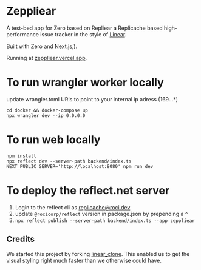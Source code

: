 # Zeppliear

A test-bed app for Zero based on Repliear a Replicache based high-performance issue tracker in the style of [Linear](https://linear.app/).

Built with Zero and [Next.js](https://nextjs.org/),).

Running at [zeppliear.vercel.app](https://zeppliear.vercel.app/).

# To run wrangler worker locally
update wrangler.toml URIs to point to your internal ip adress (169.*.*.*)
```
cd docker && docker-compose up
npx wrangler dev --ip 0.0.0.0
```

# To run web locally

```
npm install
npx reflect dev --server-path backend/index.ts
NEXT_PUBLIC_SERVER='http://localhost:8080' npm run dev
```

# To deploy the reflect.net server

1. Login to the reflect cli as replicache@roci.dev
2. update `@rocicorp/reflect` version in package.json by prepending a `^`
3. `npx reflect publish --server-path backend/index.ts --app zeppliear`

## Credits

We started this project by forking [linear_clone](https://github.com/tuan3w/linearapp_clone). This enabled us to get the visual styling right much faster than we otherwise could have.
